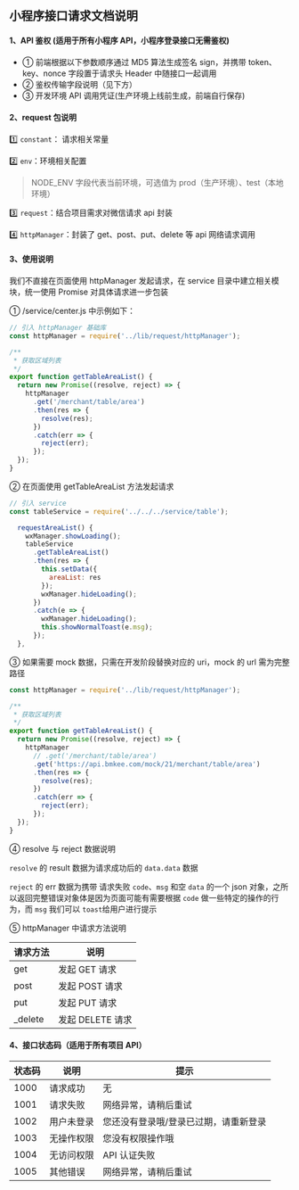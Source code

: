 ## 小程序接口请求文档说明

#### 1、API 鉴权 (适用于所有小程序 API，小程序登录接口无需鉴权)

- ① 前端根据以下参数顺序通过 MD5 算法生成签名 sign，并携带 token、key、nonce 字段置于请求头 Header 中随接口一起调用
- ② 鉴权传输字段说明（见下方）
- ③ 开发环境 API 调用凭证(生产环境上线前生成，前端自行保存)

#### 2、request 包说明

1️⃣ `constant`：
请求相关常量

2️⃣ `env`：环境相关配置

> NODE_ENV 字段代表当前环境，可选值为 prod（生产环境）、test（本地环境）

3️⃣ `request`：结合项目需求对微信请求 api 封装

4️⃣ `httpManager`：封装了 get、post、put、delete 等 api 网络请求调用

#### 3、使用说明

我们不直接在页面使用 httpManager 发起请求，在 service 目录中建立相关模块，统一使用 Promise 对具体请求进一步包装

① /service/center.js 中示例如下：

```javascript
// 引入 httpManager 基础库
const httpManager = require('../lib/request/httpManager');

/**
 * 获取区域列表
 */
export function getTableAreaList() {
  return new Promise((resolve, reject) => {
    httpManager
      .get('/merchant/table/area')
      .then(res => {
        resolve(res);
      })
      .catch(err => {
        reject(err);
      });
  });
}
```

② 在页面使用 getTableAreaList 方法发起请求

```javascript
// 引入 service
const tableService = require('../../../service/table');

  requestAreaList() {
    wxManager.showLoading();
    tableService
      .getTableAreaList()
      .then(res => {
        this.setData({
          areaList: res
        });
        wxManager.hideLoading();
      })
      .catch(e => {
        wxManager.hideLoading();
        this.showNormalToast(e.msg);
      });
  },

```

③ 如果需要 mock 数据，只需在开发阶段替换对应的 uri，mock 的 url 需为完整路径

```javascript
const httpManager = require('../lib/request/httpManager');

/**
 * 获取区域列表
 */
export function getTableAreaList() {
  return new Promise((resolve, reject) => {
    httpManager
      // .get('/merchant/table/area')
      .get('https://api.bmkee.com/mock/21/merchant/table/area')
      .then(res => {
        resolve(res);
      })
      .catch(err => {
        reject(err);
      });
  });
}
```

④ resolve 与 reject 数据说明

`resolve` 的 result 数据为请求成功后的 `data.data` 数据

`reject` 的 err 数据为携带 请求失败 `code`、`msg` 和空 `data` 的一个 json 对象，之所以返回完整错误对象体是因为页面可能有需要根据 `code` 做一些特定的操作的行为，而 `msg` 我们可以 `toast`给用户进行提示

⑤ httpManager 中请求方法说明

| 请求方法 | 说明             |
| -------- | ---------------- |
| get      | 发起 GET 请求    |
| post     | 发起 POST 请求   |
| put      | 发起 PUT 请求    |
| \_delete | 发起 DELETE 请求 |

#### 4、接口状态码（适用于所有项目 API）

| 状态码 | 说明       | 提示                                  |
| ------ | ---------- | ------------------------------------- |
| 1000   | 请求成功   | 无                                    |
| 1001   | 请求失败   | 网络异常，请稍后重试                  |
| 1002   | 用户未登录 | 您还没有登录哦/登录已过期，请重新登录 |
| 1003   | 无操作权限 | 您没有权限操作哦                      |
| 1004   | 无访问权限 | API 认证失败                          |
| 1005   | 其他错误   | 网络异常，请稍后重试                  |
